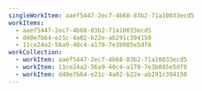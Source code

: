 ```yaml
---
singleWorkItem: aaef5447-2ec7-4b68-83b2-71a10033ecd5
workItems:
  - aaef5447-2ec7-4b68-83b2-71a10033ecd5
  - d40e7b64-e21c-4a02-b22e-ab291c394150
  - 11ce24a2-56a9-40c4-a178-7e3b085e5df8
workCollection:
  - workItem: aaef5447-2ec7-4b68-83b2-71a10033ecd5
  - workItem: 11ce24a2-56a9-40c4-a178-7e3b085e5df8
  - workItem: d40e7b64-e21c-4a02-b22e-ab291c394150
---
```

